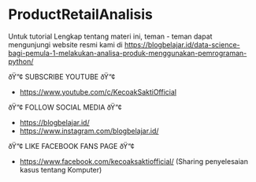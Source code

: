 # ProductRetailAnalisis
Untuk tutorial Lengkap tentang materi ini, teman - teman dapat mengunjungi website resmi kami di https://blogbelajar.id/data-science-bagi-pemula-1-melakukan-analisa-produk-menggunakan-pemrograman-python/

ðŸ“¢ SUBSCRIBE YOUTUBE ðŸ“¢
- https://www.youtube.com/c/KecoakSaktiOfficial


ðŸ“¢ FOLLOW SOCIAL MEDIA ðŸ“¢
- https://blogbelajar.id/
- https://www.instagram.com/blogbelajar.id/


ðŸ“¢ LIKE FACEBOOK FANS PAGE ðŸ“¢
- https://www.facebook.com/kecoaksaktiofficial/ (Sharing penyelesaian kasus tentang Komputer)


